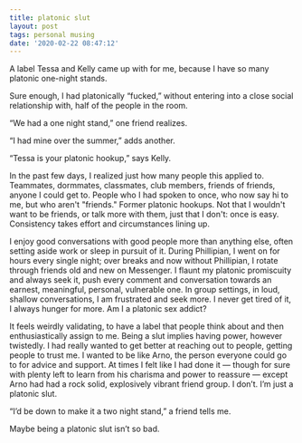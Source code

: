 ```yaml
---
title: platonic slut
layout: post
tags: personal musing
date: '2020-02-22 08:47:12'
---
```


A label Tessa and Kelly came up with for me, because I have so many platonic one-night stands.

Sure enough, I had platonically “fucked,” without entering into a close social relationship with, half of the people in the room.

“We had a one night stand,” one friend realizes.

“I had mine over the summer,” adds another.

“Tessa is your platonic hookup,” says Kelly.

In the past few days, I realized just how many people this applied to. Teammates, dormmates, classmates, club members, friends of friends, anyone I could get to. People who I had spoken to once, who now say hi to me, but who aren't "friends." Former platonic hookups. Not that I wouldn't want to be friends, or talk more with them, just that I don't: once is easy. Consistency takes effort and circumstances lining up.

I enjoy good conversations with good people more than anything else, often setting aside work or sleep in pursuit of it. During Phillipian, I went on for hours every single night; over breaks and now without Phillipian, I rotate through friends old and new on Messenger. I flaunt my platonic promiscuity and always seek it, push every comment and conversation towards an earnest, meaningful, personal, vulnerable one. In group settings, in loud, shallow conversations, I am frustrated and seek more. I never get tired of it, I always hunger for more. Am I a platonic sex addict?

It feels weirdly validating, to have a label that people think about and then enthusiastically assign to me. Being a slut implies having power, however twistedly. I had really wanted to get better at reaching out to people, getting people to trust me. I wanted to be like Arno, the person everyone could go to for advice and support. At times I felt like I had done it — though for sure with plenty left to learn from his charisma and power to reassure — except Arno had had a rock solid, explosively vibrant friend group. I don’t. I’m just a platonic slut.

“I’d be down to make it a two night stand,” a friend tells me.

Maybe being a platonic slut isn’t so bad.